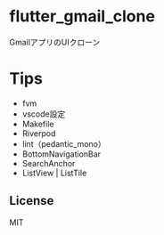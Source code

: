 # flutter_gmail_clone

GmailアプリのUIクローン

# Tips

- fvm
- vscode設定
- Makefile
- Riverpod
- lint（pedantic_mono）
- BottomNavigationBar
- SearchAnchor
- ListView | ListTile

## License

MIT
